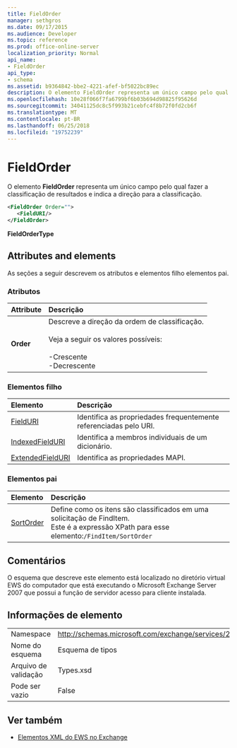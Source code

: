 ```yaml
---
title: FieldOrder
manager: sethgros
ms.date: 09/17/2015
ms.audience: Developer
ms.topic: reference
ms.prod: office-online-server
localization_priority: Normal
api_name:
- FieldOrder
api_type:
- schema
ms.assetid: b9364842-bbe2-4221-afef-bf5022bc89ec
description: O elemento FieldOrder representa um único campo pelo qual fazer a classificação de resultados e indica a direção para a classificação.
ms.openlocfilehash: 10e28f066f7fa6799bf6b03b694d98825f95626d
ms.sourcegitcommit: 34041125dc8c5f993b21cebfc4f8b72f0fd2cb6f
ms.translationtype: MT
ms.contentlocale: pt-BR
ms.lasthandoff: 06/25/2018
ms.locfileid: "19752239"
---
```

# <a name="fieldorder"></a>FieldOrder

O elemento **FieldOrder** representa um único campo pelo qual fazer a classificação de resultados e indica a direção para a classificação. 
  
```xml
<FieldOrder Order="">
   <FieldURI/>
</FieldOrder>
```

 **FieldOrderType**
## <a name="attributes-and-elements"></a>Attributes and elements

As seções a seguir descrevem os atributos e elementos filho elementos pai.
  
### <a name="attributes"></a>Atributos

|**Attribute**|**Descrição**|
|:-----|:-----|
|**Order** <br/> | Descreve a direção da ordem de classificação.<br/><br/> Veja a seguir os valores possíveis: <br/> <br/>-Crescente  <br/>-Decrescente  <br/> |
   
### <a name="child-elements"></a>Elementos filho

|**Elemento**|**Descrição**|
|:-----|:-----|
|[FieldURI](fielduri.md) <br/> |Identifica as propriedades frequentemente referenciadas pelo URI.  <br/> |
|[IndexedFieldURI](indexedfielduri.md) <br/> |Identifica a membros individuais de um dicionário.  <br/> |
|[ExtendedFieldURI](extendedfielduri.md) <br/> |Identifica as propriedades MAPI.  <br/> |
   
### <a name="parent-elements"></a>Elementos pai

|**Elemento**|**Descrição**|
|:-----|:-----|
|[SortOrder](sortorder.md) <br/> |Define como os itens são classificados em uma solicitação de FindItem.  <br/> Este é a expressão XPath para esse elemento:`/FindItem/SortOrder` <br/> |
   
## <a name="remarks"></a>Comentários

O esquema que descreve este elemento está localizado no diretório virtual EWS do computador que está executando o Microsoft Exchange Server 2007 que possui a função de servidor acesso para cliente instalada.
  
## <a name="element-information"></a>Informações de elemento

|||
|:-----|:-----|
|Namespace  <br/> |http://schemas.microsoft.com/exchange/services/2006/types  <br/> |
|Nome do esquema  <br/> |Esquema de tipos  <br/> |
|Arquivo de validação  <br/> |Types.xsd  <br/> |
|Pode ser vazio  <br/> |False  <br/> |
   
## <a name="see-also"></a>Ver também

- [Elementos XML do EWS no Exchange](ews-xml-elements-in-exchange.md)

